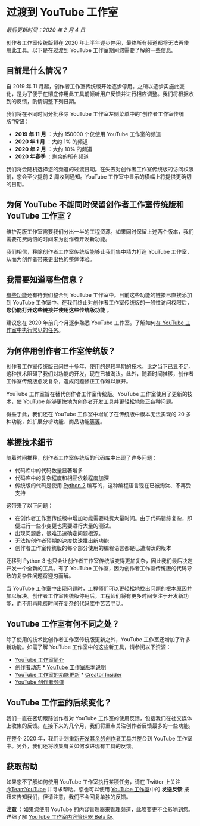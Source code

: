 # 过渡到 YouTube 工作室

*最后更新时间：2020 年 2 月 4 日*

创作者工作室传统版将在 2020 年上半年逐步停用，最终所有频道都将无法再使用此工具。以下是在过渡到 YouTube 工作室期间您需要了解的一些信息。

## 目前是什么情况？

自 2019 年 11 月起，创作者工作室传统版开始逐步停用。之所以逐步实施此变化，是为了便于在彻底停用此工具前倾听用户反馈并进行相应调整。我们将根据收到的反馈，酌情调整下列日期。

我们将在不同时间分批移除 YouTube 工作室左侧菜单中的“创作者工作室传统版”按钮：

* **2019 年 11 月** ：大约 150000 个仅使用 YouTube 工作室的频道
* **2020 年 1 月** ：大约 1% 的频道
* **2020 年 2 月** ：大约 10% 的频道
* **2020 年春季** ：剩余的所有频道

我们将会随机选择您的频道的过渡日期。在失去对创作者工作室传统版的访问权限前，您会至少提前 2 周收到通知。YouTube 工作室中显示的横幅上将提供更确切的日期。

## 为何 YouTube 不能同时保留创作者工作室传统版和 YouTube 工作室？

维护两版工作室需要我们分出一半的工程资源。如果同时保留上述两个版本，我们需要花费两倍的时间来为创作者开发新功能。

我们相信，移除创作者工作室传统版能够让我们集中精力打造 YouTube 工作室，从而为创作者带来更出色的整体体验。

## 我需要知道哪些信息？

[有些功能](https://support.google.com/youtube/answer/9572827#classic)还有待我们整合到 YouTube 工作室中。目前这些功能的链接已直接添加到 YouTube 工作室中。在我们终止对创作者工作室传统版的一般性访问权限后， **您仍能打开这些链接并使用这些传统版功能** 。

建议您在 2020 年前几个月逐步熟悉 YouTube 工作室。了解如何[在 YouTube 工作室中执行常见的任务](https://support.google.com/youtube/answer/9440613)。

## 为何停用创作者工作室传统版？

创作者工作室传统版已问世十多年，使用的是较早期的技术，比之当下已显不足。这种技术阻碍了我们对功能的开发，现在已被淘汰。此外，随着时间推移，创作者工作室传统版愈发复杂，造成问题修正工作难以展开。

YouTube 工作室旨在替代创作者工作室传统版。YouTube 工作室使用了更新的技术，使 YouTube 能够更快地为创作者开发工具并更轻松地修正各种问题。

得益于此，我们还在 YouTube 工作室中增加了在传统版中根本无法实现的 20 多种功能，如扩展分析功能、商品功能[等等](https://support.google.com/youtube/answer/9072033#studio)。

## 掌握技术细节

随着时间推移，创作者工作室传统版的代码库中出现了许多问题：

* 代码库中的代码数量显著增多
* 代码库中的复杂程度和相互依赖程度加深
* 传统版的代码是使用 [Python 2](https://en.wikipedia.org/wiki/Python_(programming_language)) 编写的，这种编程语言现在已被淘汰、不再受支持

这带来了以下问题：

* 在创作者工作室传统版中增加功能需要耗费大量时间。由于代码错综复杂，即便进行一些小变更也需要进行大量的测试。
* 出现问题后，很难迅速确定问题根源。
* 无法按创作者预期的速度快速推出新功能
* 创作者工作室传统版的每个部分使用的编程语言都是已遭淘汰的版本

迁移到 Python 3 也只会让创作者工作室传统版变得更加复杂，因此我们最后决定开发一个全新的工具。有了 YouTube 工作室，因为创作者工作室传统版的代码导致的复杂性问题将迎刃而解。

当 YouTube 工作室中出现问题时，工程师们可以更轻松地找出问题的根本原因并加以解决。创作者工作室传统版停用后，工程师们将有更多时间专注于开发新功能，而不用再耗费时间在复杂的代码库中苦苦寻觅。

## YouTube 工作室有何不同之处？

除了使用的技术比创作者工作室传统版更新之外，YouTube 工作室还增加了许多新功能。如需了解 YouTube 工作室中的这些新工具，请参阅以下资源：

* [YouTube 工作室简介](https://support.google.com/youtube/answer/7477160)
* [创作者动态](https://support.google.com/youtube/answer/9072033#studio) * [YouTube 工作室版本说明](https://support.google.com/youtube/thread/23113834?hl=en)
* [YouTube 工作室的功能更新](https://support.google.com/youtube/answer/9572827) * [Creator Insider](https://www.youtube.com/channel/UCGg-UqjRgzhYDPJMr-9HXCg)
* [YouTube 创作者频道](https://www.youtube.com/watch?v=VKf6NF0OD5A)

## YouTube 工作室的后续变化？

我们一直在密切跟踪创作者对 YouTube 工作室的使用反馈，包括我们在社交媒体上收集的反馈。在接下来的几个月，我们将重点关注创作者反馈最多的一些功能。

在整个 2020 年，我们计划[重新开发其余的创作者工具](https://support.google.com/youtube/answer/9572827)并整合到 YouTube 工作室中。另外，我们还将收集有关如何改进现有工具的反馈。

## 获取帮助

如果您不了解如何使用 YouTube 工作室执行某项任务，请在 Twitter 上关注 [@TeamYouTube](https://twitter.com/TeamYouTube) 并寻求帮助。您也可以使用 [YouTube 工作室](http://studio.youtube.com/)中的 **发送反馈** 按钮来告知我们，但请注意，我们不会回复单独的反馈。

**注意** ：如果您使用 YouTube 的内容管理器来管理频道，此项变更不会影响到您。详细了解 [YouTube 工作室内容管理器 Beta 版](https://support.google.com/youtube/topic/9184910)。